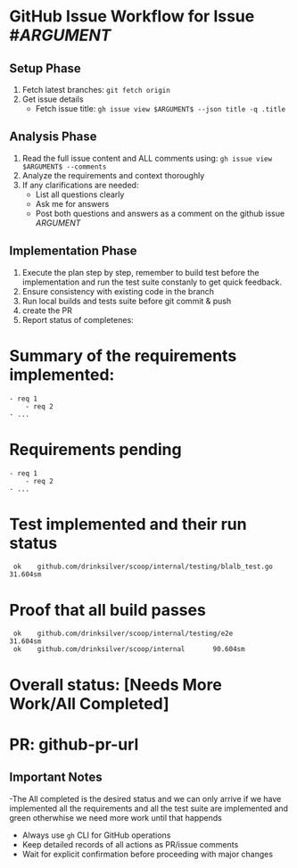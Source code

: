 # GitHub Issue Workflow for Issue #$ARGUMENT$

## Setup Phase
1. Fetch latest branches: `git fetch origin`
2. Get issue details 
   - Fetch issue title: `gh issue view $ARGUMENT$ --json title -q .title`

## Analysis Phase
1. Read the full issue content and ALL comments using: `gh issue view $ARGUMENT$ --comments`
2. Analyze the requirements and context thoroughly
3. If any clarifications are needed:
   - List all questions clearly
   - Ask me for answers
   - Post both questions and answers as a comment on the github issue $ARGUMENT$

## Implementation Phase
1. Execute the plan step by step, remember to build test before the implementation and run the test suite constanly to get quick feedback.
2. Ensure consistency with existing code in the branch
3. Run local builds and tests suite before git commit & push
4. create the PR
5. Report status of completenes:

<results>

  # Summary of the requirements implemented:
	- req 1
        - req 2
	- ...

  # Requirements pending
	- req 1
        - req 2
	- ...
  # Test implemented and their run status
     ok    github.com/drinksilver/scoop/internal/testing/blalb_test.go       31.604sm

  # Proof that all build passes
     ok    github.com/drinksilver/scoop/internal/testing/e2e       31.604sm
     ok    github.com/drinksilver/scoop/internal       90.604sm
  
  # Overall status: [Needs More Work/All Completed]
  # PR: github-pr-url
</result>

## Important Notes
 -The All completed is the desired status and we can only arrive if we have implemented all the requirements and all the test suite are implemented and green otherwhise we need more work until that happends
- Always use `gh` CLI for GitHub operations
- Keep detailed records of all actions as PR/issue comments
- Wait for explicit confirmation before proceeding with major changes
